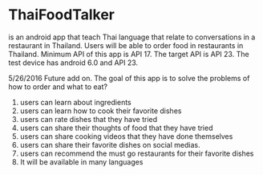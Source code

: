# ThaiFoodTalker
 is an android app that teach Thai language that relate to conversations in a restaurant in Thailand. 
 Users will be able to order food in restaurants in Thailand. Minimum API of this app is API 17. The target API is API 23.
 The test device has android 6.0 and API 23. 

5/26/2016
Future add on. The goal of this app is to solve the problems of how to order and what to eat? 
 1. users can learn about ingredients
 2. users can learn how to cook their favorite dishes
 3. users can rate dishes that they have tried
 4. users can share their thoughts of food that they have tried
 5. users can share cooking videos that they have done themselves
 6. users can share their favorite dishes on social medias.
 7. users can recommend the must go restaurants for their favorite dishes 
 8. It will be available in many languages
